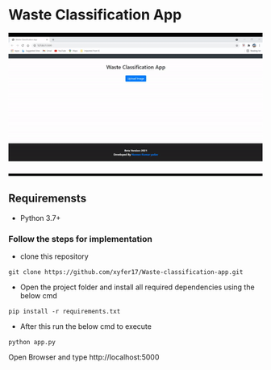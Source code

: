 # Waste Classification App

![main](templates\main.gif)

## Requiremensts
* Python 3.7+
### Follow the steps for implementation

* clone this repository 
```
git clone https://github.com/xyfer17/Waste-classification-app.git

```
* Open the project folder  and install all required dependencies using the below cmd
```
pip install -r requirements.txt
```
* After this run the below cmd to execute 
```
python app.py
```
Open Browser and type http://localhost:5000 



